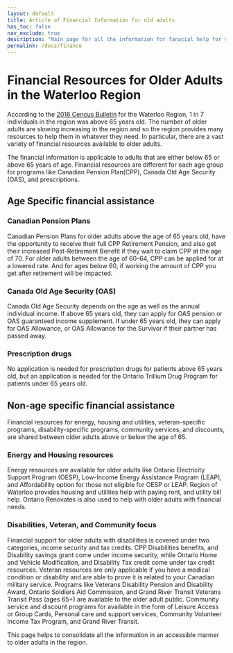 ```yaml
---
layout: default
title: Article of Financial Information for old adults
has_toc: false
nav_exclude: true
description: "Main page for all the information for fanacial help for seniors in the Waterloo region"
permalink: /docs/finance
---
```


# Financial Resources for Older Adults in the Waterloo Region

According to the [2016 Cencus Bulletin](https://www.regionofwaterloo.ca/en/resources/Census/Census-Bulletin-1-Population-Age-and-Sex-access.pdf) for the Waterloo Region, 1 in 7 individuals in the region was above 65 years old. The number of older adults are slowing increasing in the region and so the region provides many resources to help them in whatever they need. In particular, there are a vast variety of financial resources available to older adults.

The financial information is applicable to adults that are either below 65 or above 65 years of age. Financial resources are different for each age group for programs like Canadian Pension Plan(CPP), Canada Old Age Security (OAS), and prescriptions.

## Age Specific financial assistance

### Canadian Pension Plans

Canadian Pension Plans for older adults above the age of 65 years old, have the opportunity to receive their full CPP Retirement Pension, and also get their increased Post-Retirement Benefit if they wait to claim CPP at the age of 70. For older adults between the age of 60-64, CPP can be applied for at a lowered rate. And for ages below 60, if working the amount of CPP you get after retirement will be impacted. 

### Canada Old Age Security (OAS)

Canada Old Age Security depends on the age as well as the annual individual income. If above 65 years old, they can apply for OAS pension or OAS guaranteed income supplement. If under 65 years old, they can apply for OAS Allowance, or OAS Allowance for the Survivor if their partner has passed away. 

### Prescription drugs

No application is needed for prescription drugs for patients above 65 years old, but an application is needed for the Ontario Trillium Drug Program for patients under 65 years old.

## Non-age specific financial assistance

Financial resources for energy, housing and utilities, veteran-specific programs, disability-specific programs, community services, and discounts, are shared between older adults above or below the age of 65.

### Energy and Housing resources

Energy resources are available for older adults like Ontario Electricity Support Program (OESP), Low-Income Energy Assistance Program (LEAP), and Affordability option for those not eligible for OESP or LEAP. Region of Waterloo provides housing and utilities help with paying rent, and utility bill help. Ontario Renovates is also used to help with older adults with financial needs. 

### Disabilities, Veteran, and Community focus

Financial support for older adults with disabilities is covered under two categories, income security and tax credits. CPP Disabilities benefits, and Disability savings grant come under income security, while Ontario Home and Vehicle Modification, and Disability Tax credit come under tax credit resources. Veteran resources are only applicable if you have a medical condition or disability and are able to prove it is related to your Canadian military service. Programs like Veterans Disability Pension and Disability Award, Ontario Soldiers Aid Commission, and Grand River Transit Veterans Transit Pass (ages 65+) are available to the older adult public. Community service and discount programs for available in the form of Leisure Access or Group Cards, Personal care and support services, Community Volunteer Income Tax Program, and Grand River Transit.

This page helps to consolidate all the information in an accessible manner to older adults in the region.

